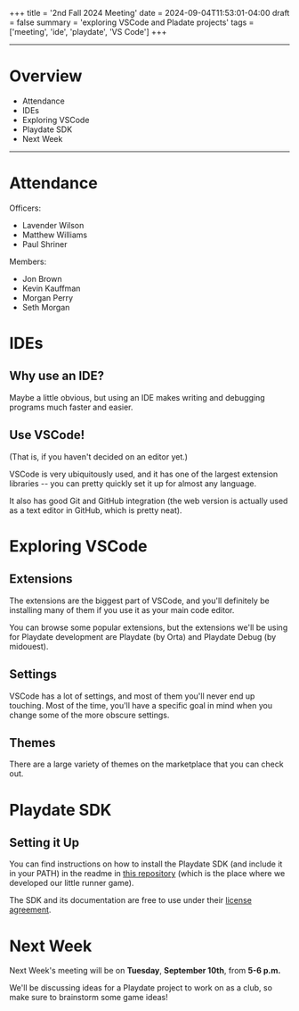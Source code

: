 +++
title = '2nd Fall 2024 Meeting'
date = 2024-09-04T11:53:01-04:00
draft = false
summary = 'exploring VSCode and Pladate projects'
tags = ['meeting', 'ide', 'playdate', 'VS Code']
+++
***
# Overview
- Attendance
- IDEs
- Exploring VSCode
- Playdate SDK
- Next Week
***
# Attendance
Officers: 
- Lavender Wilson
- Matthew Williams
- Paul Shriner

Members: 
- Jon Brown
- Kevin Kauffman
- Morgan Perry
- Seth Morgan
# IDEs
## Why use an IDE?
Maybe a little obvious, but using an IDE makes writing and debugging programs much faster and easier. 
## Use VSCode!
(That is, if you haven't decided on an editor yet.) 

VSCode is very ubiquitously used, and it has one of the largest extension libraries -- you can pretty quickly set it up for almost any language. 

It also has good Git and GitHub integration (the web version is actually used as a text editor in GitHub, which is pretty neat). 
# Exploring VSCode
## Extensions
The extensions are the biggest part of VSCode, and you'll definitely be installing many of them if you use it as your main code editor.

You can browse some popular extensions, but the extensions we'll be using for Playdate development are Playdate (by Orta) and Playdate Debug (by midouest). 
## Settings
VSCode has a lot of settings, and most of them you'll never end up touching. Most of the time, you'll have a specific goal in mind when you change some of the more obscure settings. 
## Themes
There are a large variety of themes on the marketplace that you can check out. 
# Playdate SDK
## Setting it Up
You can find instructions on how to install the Playdate SDK (and include it in your PATH) in the readme in [this repository](https://github.com/pwsdc/playdate-runner) (which is the place where we developed our little runner game).

The SDK and its documentation are free to use under their [license agreement](https://play.date/dev/sdk-license/). 
# Next Week
Next Week's meeting will be on **Tuesday**, **September 10th**, from **5-6 p.m.** 

We'll be discussing ideas for a Playdate project to work on as a club, so make sure to brainstorm some game ideas!